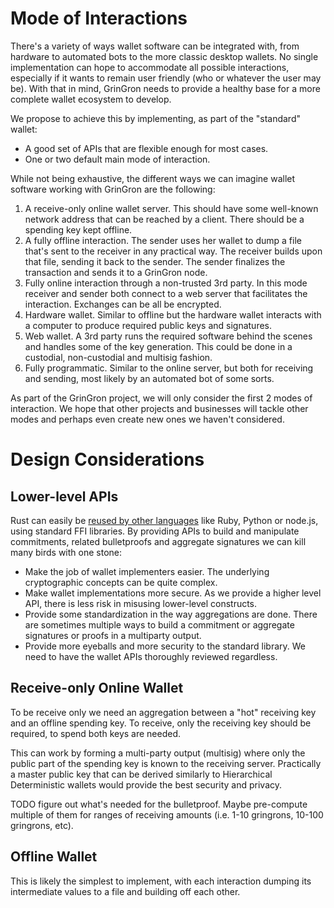 
Mode of Interactions
====================

There's a variety of ways wallet software can be integrated with, from hardware
to automated bots to the more classic desktop wallets. No single implementation
can hope to accommodate all possible interactions, especially if it wants to
remain user friendly (who or whatever the user may be). With that in mind, GrinGron
needs to provide a healthy base for a more complete wallet ecosystem to
develop.

We propose to achieve this by implementing, as part of the "standard" wallet:

* A good set of APIs that are flexible enough for most cases.
* One or two default main mode of interaction.

While not being exhaustive, the different ways we can imagine wallet software
working with GrinGron are the following:

1. A receive-only online wallet server. This should have some well-known network
   address that can be reached by a client. There should be a spending key kept
   offline.
1. A fully offline interaction. The sender uses her wallet to dump a file that's
   sent to the receiver in any practical way. The receiver builds upon that file,
   sending it back to the sender. The sender finalizes the transaction and sends it
   to a GrinGron node.
1. Fully online interaction through a non-trusted 3rd party. In this mode
   receiver and sender both connect to a web server that facilitates the
   interaction. Exchanges can be all be encrypted.
1. Hardware wallet. Similar to offline but the hardware wallet interacts with
   a computer to produce required public keys and signatures.
1. Web wallet. A 3rd party runs the required software behind the scenes and
   handles some of the key generation. This could be done in a custodial,
   non-custodial and multisig fashion.
1. Fully programmatic. Similar to the online server, but both for receiving and
   sending, most likely by an automated bot of some sorts.

As part of the GrinGron project, we will only consider the first 2 modes of
interaction. We hope that other projects and businesses will tackle other modes
and perhaps even create new ones we haven't considered.

Design Considerations
=====================

Lower-level APIs
----------------

Rust can easily be [reused by other languages](https://doc.rust-lang.org/1.2.0/book/rust-inside-other-languages.html)
like Ruby, Python or node.js, using standard FFI libraries. By providing APIs
to build and manipulate commitments, related bulletproofs and aggregate
signatures we can kill many birds with one stone:

* Make the job of wallet implementers easier. The underlying cryptographic
  concepts can be quite complex.
* Make wallet implementations more secure. As we provide a higher level API,
  there is less risk in misusing lower-level constructs.
* Provide some standardization in the way aggregations are done. There are
  sometimes multiple ways to build a commitment or aggregate signatures or proofs
  in a multiparty output.
* Provide more eyeballs and more security to the standard library. We need to
  have the wallet APIs thoroughly reviewed regardless.

Receive-only Online Wallet
--------------------------

To be receive only we need an aggregation between a "hot" receiving key and an
offline spending key. To receive, only the receiving key should be required, to
spend both keys are needed.

This can work by forming a multi-party output (multisig) where only the public
part of the spending key is known to the receiving server. Practically a master
public key that can be derived similarly to Hierarchical Deterministic wallets
would provide the best security and privacy.

TODO figure out what's needed for the bulletproof. Maybe pre-compute multiple
of them for ranges of receiving amounts (i.e. 1-10 gringrons, 10-100 gringrons, etc).

Offline Wallet
--------------

This is likely the simplest to implement, with each interaction dumping its
intermediate values to a file and building off each other.
